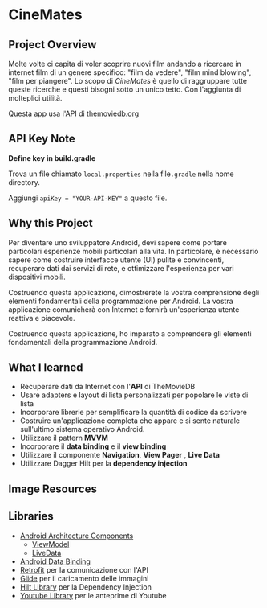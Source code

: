 
# CineMates

## Project Overview
Molte volte ci capita di voler scoprire nuovi film andando a ricercare in internet film di un genere specifico: "film da vedere", "film mind blowing", "film per piangere". Lo scopo di *CineMates* è quello di raggruppare tutte queste ricerche e questi bisogni sotto un unico tetto. Con l'aggiunta di molteplici utilità.

Questa app usa l'API di  [themoviedb.org](https://www.themoviedb.org/)

## API Key Note
**Define key in build.gradle**

Trova un file chiamato `local.properties` nella file`.gradle` nella home directory.

Aggiungi `apiKey = "YOUR-API-KEY"` a questo file.

## Why this Project

Per diventare uno sviluppatore Android, devi sapere come portare particolari 
esperienze mobili particolari alla vita. In particolare, è necessario sapere come costruire 
interfacce utente (UI) pulite e convincenti, recuperare dati dai servizi di rete, 
e ottimizzare l'esperienza per vari dispositivi mobili. 

Costruendo questa applicazione, dimostrerete la vostra comprensione degli 
elementi fondamentali della programmazione per Android. La vostra applicazione comunicherà con 
Internet e fornirà un'esperienza utente reattiva e piacevole.

Costruendo questa applicazione, ho imparato a comprendere gli elementi fondamentali della programmazione Android.

## What I learned
- Recuperare dati da Internet con l'**API** di TheMovieDB
- Usare adapters e layout di lista personalizzati per popolare le viste di lista
- Incorporare librerie per semplificare la quantità di codice da scrivere
- Costruire un'applicazione completa che appare e si sente naturale sull'ultimo sistema operativo Android.
- Utilizzare il pattern **MVVM**
- Incorporare il **data binding** e il **view binding**
- Utilizzare il componente **Navigation**, **View Pager** , **Live Data**
- Utilizzare Dagger Hilt per la **dependency injection**

## Image Resources


## Libraries
- [Android Architecture Components](https://developer.android.com/topic/libraries/architecture/) 
    * [ViewModel](https://developer.android.com/topic/libraries/architecture/viewmodel)
    * [LiveData](https://developer.android.com/topic/libraries/architecture/livedata)
- [Android Data Binding](https://developer.android.com/topic/libraries/data-binding/)
- [Retrofit](http://square.github.io/retrofit/) per la comunicazione con l'API
- [Glide](https://github.com/bumptech/glide) per il caricamento delle immagini
- [Hilt Library](https://developer.android.com/training/dependency-injection/hilt-android) per la Dependency Injection
- [Youtube Library](https://developers.google.com/youtube/android/player) per le anteprime di Youtube 


